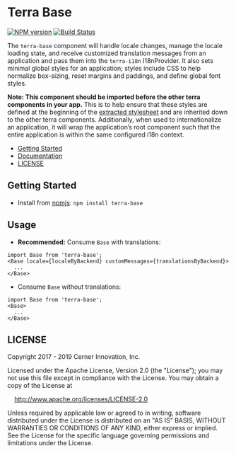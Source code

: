 # Terra Base


[![NPM version](https://badgen.net/npm/v/terra-base)](https://www.npmjs.org/package/terra-base)
[![Build Status](https://badgen.net/travis/cerner/terra-core)](https://travis-ci.org/cerner/terra-core)

The `terra-base` component will handle locale changes, manage the locale loading state, and receive customized translation messages from an application and pass them into the `terra-i18n` I18nProvider. It also sets minimal global styles for an application; styles include CSS to help normalize box-sizing, reset margins and paddings, and define global font styles.

**Note: This component should be imported before the other terra components in your app.** This is to help ensure that these styles are defined at the beginning of the [extracted stylesheet](https://github.com/webpack-contrib/extract-text-webpack-plugin) and are inherited down to the other terra components. Additionally, when used to internationalize an application, it will wrap the application’s root component such that the entire application is within the same configured i18n context.

- [Getting Started](#getting-started)
- [Documentation](https://github.com/cerner/terra-core/tree/master/packages/terra-base/docs)
- [LICENSE](#license)

## Getting Started

- Install from [npmjs](https://www.npmjs.com): `npm install terra-base`

## Usage

- **Recommended:** Consume `Base` with translations:
```
import Base from 'terra-base';
<Base locale={localeByBackend} customMessages={translationsByBackend}>
  ...
</Base>
```

- Consume `Base` without translations:
```
import Base from 'terra-base';
<Base>
  ...
</Base>
```

## LICENSE

Copyright 2017 - 2019 Cerner Innovation, Inc.

Licensed under the Apache License, Version 2.0 (the "License"); you may not use this file except in compliance with the License. You may obtain a copy of the License at

&nbsp;&nbsp;&nbsp;&nbsp;http://www.apache.org/licenses/LICENSE-2.0

Unless required by applicable law or agreed to in writing, software distributed under the License is distributed on an "AS IS" BASIS, WITHOUT WARRANTIES OR CONDITIONS OF ANY KIND, either express or implied. See the License for the specific language governing permissions and limitations under the License.
